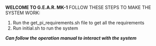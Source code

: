 **WELCOME TO G.E.A.R. MK-1**
FOLLOW THESE STEPS TO MAKE THE SYSTEM WORK:
1. Run the get_pi_requirements.sh file to get all the requirements
2. Run initial.sh to run the system

***Can follow the operation manual to interact with the system***

